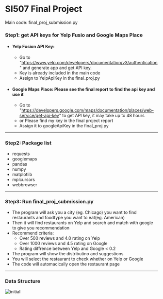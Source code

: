 # SI507 Final Project

Main code: final_proj_submission.py

### Step1: get API keys for Yelp Fusio and Google Maps Place  
* #### Yelp Fusion API Key:
  * Go to "https://www.yelp.com/developers/documentation/v3/authentication" and generate app and get API key.
  * Key is already included in the main code
  * Assign to YelpApiKey in the final_proj.py
* #### Google Maps Place: Please see the final report to find the api key and use it
  * Go to "https://developers.google.com/maps/documentation/places/web-service/get-api-key" to get API key, it may take up to 48 hours
  * or Please find my key in the final project report
  * Assign it to googleApiKey in the final_proj.py
 _____________
 
### Step2: Package list
  * requests
  * googlemaps
  * pandas
  * numpy
  * matplotlib
  * mplcursors
  * webbrowser
---------------
### Step3: Run final_proj_submission.py
  * The program will ask you a city (eg. Chicago) you want to find restaurants and foodtype you want to eat(eg. American)
  * Then it will find restaurants on Yelp and search and match with google to give you recommendation
  * Recommend criteria:
    * Over 500 reviews and 4.0 rating on Yelp
    * Over 1000 reviews and 4.5 rating on Google
    * Rating diffrence between Yelp and Google < 0.2
  * The program will show the distributino and suggestions
  * You will select the restaurant to check whether on Yelp or Google
  * The code will automacically open the restaurant page
 ------------
 ### Data Structure
 ![initial](https://user-images.githubusercontent.com/45179525/207829757-e3cad696-21b6-4974-96ef-ac8c0209d550.png)
  
 
 
